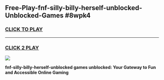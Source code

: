 
## Free-Play-fnf-silly-billy-herself-unblocked-Unblocked-Games #8wpk4
<h3>
<a href="https://news.freeplayer.one?title=fnf-silly-billy-herself-unblocked&ref=8M">CLICK TO PLAY</a></h3>
<hr>

<h3>
<a href="https://news.freeplayer.one?title=fnf-silly-billy-herself-unblocked&ref=8M">CLICK 2 PLAY</a>
  
</h3>

<a href="https://news.freeplayer.one?title=fnf-silly-billy-herself-unblocked&ref=8M"><img src="https://clearcache.store/games.png"></a>


**fnf-silly-billy-herself-unblocked games unblocked: Your Gateway to Fun and Accessible Online Gaming**
